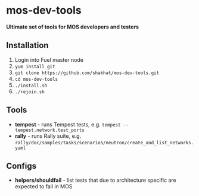 mos-dev-tools
=============

**Ultimate set of tools for MOS developers and testers**

Installation
------------
1. Login into Fuel master node
1. `yum install git`
1. `git clone https://github.com/shakhat/mos-dev-tools.git`
1. `cd mos-dev-tools`
1. `./install.sh`
1. `./rejoin.sh`

Tools
-----
* **tempest** - runs Tempest tests, e.g. `tempest -- tempest.network.test_ports`
* **rally** - runs Rally suite, e.g. `rally/doc/samples/tasks/scenarios/neutron/create_and_list_networks.yaml`

Configs
-------
* **helpers/shouldfail** - list tests that due to architecture specific are expected to fail in MOS
